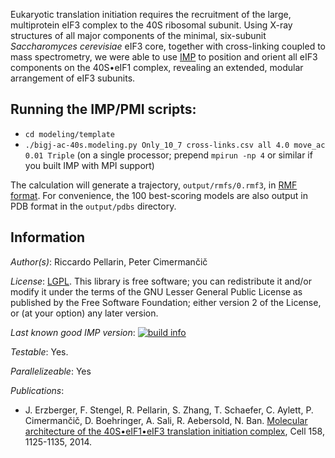 Eukaryotic translation initiation requires the recruitment of the large,
multiprotein eIF3 complex to the 40S ribosomal subunit. Using X-ray structures
of all major components of the minimal, six-subunit
_Saccharomyces cerevisiae_ eIF3 core, together with cross-linking
coupled to mass spectrometry, we were able to use
[IMP](http://integrativemodeling.org) to position and orient all eIF3
components on the 40S•eIF1 complex, revealing an extended, modular
arrangement of eIF3 subunits.

## Running the IMP/PMI scripts:

- `cd modeling/template`
- `./bigj-ac-40s.modeling.py Only_10_7 cross-links.csv all 4.0 move_ac 0.01 Triple` (on a single processor; prepend `mpirun -np 4` or similar if you built IMP with MPI support)

The calculation will generate a trajectory, `output/rmfs/0.rmf3`, in
[RMF format](http://integrativemodeling.org/rmf/). For convenience, the 100
best-scoring models are also output in PDB format in the `output/pdbs`
directory.

## Information

_Author(s)_: Riccardo Pellarin, Peter Cimermančič

_License_: [LGPL](http://www.gnu.org/licenses/old-licenses/lgpl-2.1.html).
This library is free software; you can redistribute it and/or
modify it under the terms of the GNU Lesser General Public
License as published by the Free Software Foundation; either
version 2 of the License, or (at your option) any later version.

_Last known good IMP version_: [![build info](https://salilab.org/imp/systems/?sysstat=10)](http://salilab.org/imp/systems/)

_Testable_: Yes.

_Parallelizeable_: Yes

_Publications_:
 - J. Erzberger, F. Stengel, R. Pellarin, S. Zhang, T. Schaefer, C. Aylett, P. Cimermančič, D. Boehringer, A. Sali, R. Aebersold, N. Ban. [Molecular architecture of the 40S•eIF1•eIF3 translation initiation complex](http://www.ncbi.nlm.nih.gov/pubmed/25171412), Cell 158, 1125-1135, 2014.
